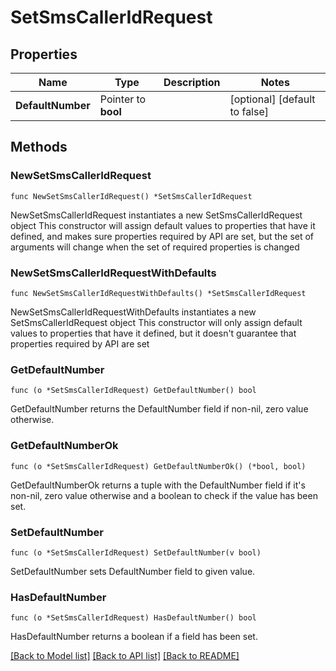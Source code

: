 # SetSmsCallerIdRequest

## Properties

Name | Type | Description | Notes
------------ | ------------- | ------------- | -------------
**DefaultNumber** | Pointer to **bool** |  | [optional] [default to false]

## Methods

### NewSetSmsCallerIdRequest

`func NewSetSmsCallerIdRequest() *SetSmsCallerIdRequest`

NewSetSmsCallerIdRequest instantiates a new SetSmsCallerIdRequest object
This constructor will assign default values to properties that have it defined,
and makes sure properties required by API are set, but the set of arguments
will change when the set of required properties is changed

### NewSetSmsCallerIdRequestWithDefaults

`func NewSetSmsCallerIdRequestWithDefaults() *SetSmsCallerIdRequest`

NewSetSmsCallerIdRequestWithDefaults instantiates a new SetSmsCallerIdRequest object
This constructor will only assign default values to properties that have it defined,
but it doesn't guarantee that properties required by API are set

### GetDefaultNumber

`func (o *SetSmsCallerIdRequest) GetDefaultNumber() bool`

GetDefaultNumber returns the DefaultNumber field if non-nil, zero value otherwise.

### GetDefaultNumberOk

`func (o *SetSmsCallerIdRequest) GetDefaultNumberOk() (*bool, bool)`

GetDefaultNumberOk returns a tuple with the DefaultNumber field if it's non-nil, zero value otherwise
and a boolean to check if the value has been set.

### SetDefaultNumber

`func (o *SetSmsCallerIdRequest) SetDefaultNumber(v bool)`

SetDefaultNumber sets DefaultNumber field to given value.

### HasDefaultNumber

`func (o *SetSmsCallerIdRequest) HasDefaultNumber() bool`

HasDefaultNumber returns a boolean if a field has been set.


[[Back to Model list]](../README.md#documentation-for-models) [[Back to API list]](../README.md#documentation-for-api-endpoints) [[Back to README]](../README.md)


